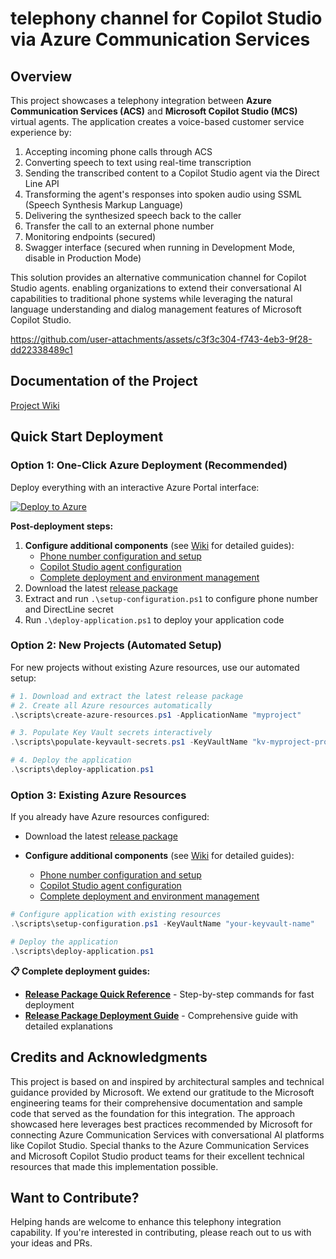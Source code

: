 # telephony channel for Copilot Studio via Azure Communication Services

## Overview

This project showcases a telephony integration between **Azure Communication Services (ACS)** and **Microsoft Copilot Studio (MCS)** virtual agents. 
The application creates a voice-based customer service experience by:

1. Accepting incoming phone calls through ACS
2. Converting speech to text using real-time transcription
3. Sending the transcribed content to a Copilot Studio agent via the Direct Line API
4. Transforming the agent's responses into spoken audio using SSML (Speech Synthesis Markup Language)
5. Delivering the synthesized speech back to the caller
6. Transfer the call to an external phone number
7. Monitoring endpoints (secured)
8. Swagger interface (secured when running in Development Mode, disable in Production Mode)


This solution provides an alternative communication channel for Copilot Studio agents.
enabling organizations to extend their conversational AI capabilities to traditional phone systems
while leveraging the natural language understanding and dialog management features of Microsoft Copilot Studio.


https://github.com/user-attachments/assets/c3f3c304-f743-4eb3-9f28-dd22338489c1

## Documentation of the Project
[Project Wiki](https://github.com/holgerimbery/ACSforMCS/wiki)

## Quick Start Deployment

### Option 1: One-Click Azure Deployment (Recommended)
Deploy everything with an interactive Azure Portal interface:

[![Deploy to Azure](https://aka.ms/deploytoazurebutton)](https://portal.azure.com/#create/Microsoft.Template/uri/https%3A%2F%2Fraw.githubusercontent.com%2Fholgerimbery%2FACSforMCS%2Fdeplyonazurebutton%2Fazuredeploy.json/createUIDefinitionUri/https%3A%2F%2Fraw.githubusercontent.com%2Fholgerimbery%2FACSforMCS%2Fdeplyonazurebutton%2FcreateUiDefinition.json)

**Post-deployment steps:**
1. **Configure additional components** (see [Wiki](https://github.com/holgerimbery/ACSforMCS/wiki) for detailed guides):
   - [Phone number configuration and setup](https://github.com/holgerimbery/ACSforMCS/wiki/Prerequisites-and-Setup#3-azure-communication-services-acs)
   - [Copilot Studio agent configuration](https://github.com/holgerimbery/ACSforMCS/wiki/Prerequisites-and-Setup#5-microsoft-copilot-studio)
   - [Complete deployment and environment management](https://github.com/holgerimbery/ACSforMCS/wiki/Azure-Web-App-Deployment)
2. Download the latest [release package](https://github.com/holgerimbery/ACSforMCS/releases)
3. Extract and run `.\setup-configuration.ps1` to configure phone number and DirectLine secret
4. Run `.\deploy-application.ps1` to deploy your application code

### Option 2: New Projects (Automated Setup)
For new projects without existing Azure resources, use our automated setup:

```powershell
# 1. Download and extract the latest release package
# 2. Create all Azure resources automatically
.\scripts\create-azure-resources.ps1 -ApplicationName "myproject"

# 3. Populate Key Vault secrets interactively  
.\scripts\populate-keyvault-secrets.ps1 -KeyVaultName "kv-myproject-prod"

# 4. Deploy the application
.\scripts\deploy-application.ps1
```

### Option 3: Existing Azure Resources
If you already have Azure resources configured:

- Download the latest [release package](https://github.com/holgerimbery/ACSforMCS/releases)

- **Configure additional components** (see [Wiki](https://github.com/holgerimbery/ACSforMCS/wiki) for detailed guides):
   - [Phone number configuration and setup](https://github.com/holgerimbery/ACSforMCS/wiki/Prerequisites-and-Setup#3-azure-communication-services-acs)
   - [Copilot Studio agent configuration](https://github.com/holgerimbery/ACSforMCS/wiki/Prerequisites-and-Setup#5-microsoft-copilot-studio)
   - [Complete deployment and environment management](https://github.com/holgerimbery/ACSforMCS/wiki/Azure-Web-App-Deployment)

```powershell
# Configure application with existing resources
.\scripts\setup-configuration.ps1 -KeyVaultName "your-keyvault-name"
```


```powershell
# Deploy the application
.\scripts\deploy-application.ps1
```

**📋 Complete deployment guides:**
- **[Release Package Quick Reference](https://github.com/holgerimbery/ACSforMCS/wiki/Release-Package-Quick-Reference)** - Step-by-step commands for fast deployment
- **[Release Package Deployment Guide](https://github.com/holgerimbery/ACSforMCS/wiki/Release-Package-Deployment)** - Comprehensive guide with detailed explanations


## Credits and Acknowledgments
This project is based on and inspired by architectural samples and technical guidance provided by Microsoft. We extend our gratitude to the Microsoft engineering teams for their comprehensive documentation and sample code that served as the foundation for this integration. The approach showcased here leverages best practices recommended by Microsoft for connecting Azure Communication Services with conversational AI platforms like Copilot Studio. Special thanks to the Azure Communication Services and Microsoft Copilot Studio product teams for their excellent technical resources that made this implementation possible.

     
## Want to Contribute?
Helping hands are welcome to enhance this telephony integration capability. If you're interested in contributing, please reach out to us with your ideas and PRs. 


